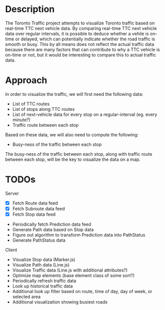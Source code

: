 # Description
The Toronto Traffic project attempts to visualize Toronto traffic based on real-time TTC next vehicle data. By comparing real-time TTC next vehicle data over regular intervals, it is possible to deduce whether a vehile is on-time or delayed, which can potentially indicate whether the road traffic is smooth or busy. This by all means does not reflect the actual traffic data because there are many factors that can contribute to why a TTC vehicle is on-time or not, but it would be interesting to compare this to actual traffic data.

# Approach
In order to visualize the traffic, we will first need the following data:
- List of TTC routes
- List of stops along TTC routes
- List of next-vehicle data for every stop on a regular-interval (eg. every minute?)
- Traffic route between each stop

Based on these data, we will also need to compute the following:
- Busy-ness of the traffic between each stop

The busy-ness of the traffic between each stop, along with traffic route between each stop, will be the key to visualize the data on a map.


# TODOs
Server
- [X] Fetch Route data feed
- [X] Fetch Subroute data feed
- [X] Fetch Stop data feed
- Periodically fetch Prediction data feed
- Generate Path data based on Stop data
- Figure out algorithm to transform Prediction data into PathStatus
- Generate PathStatus data

Client
- Visualize Stop data (Marker.js)
- Visualize Path data (Line.js)
- Visualize Traffic data (Line.js with additional attributes?)
- Optimize map elements (base element class of some sort?)
- Periodically refresh traffic data
- Look up historical traffic data
- Additional look up filter based on route, time of day, day of week, or selected area
- Additional visualization showing busiest roads
